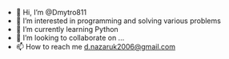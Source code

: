 - 👋 Hi, I’m @Dmytro811
- 👀 I’m interested in programming and solving various problems
- 🌱 I’m currently learning Python
- 💞️ I’m looking to collaborate on ...
- 📫 How to reach me d.nazaruk2006@gmail.com

<!---
Dmytro811/Dmytro811 is a ✨ special ✨ repository because its `README.md` (this file) appears on your GitHub profile.
You can click the Preview link to take a look at your changes.
--->

